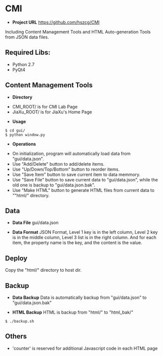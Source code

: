 CMI
====

+ **Project URL**
https://github.com/hszcg/CMI

Including Content Management Tools and HTML Auto-generation Tools from JSON data files.


## Required Libs:
* Python 2.7
* PyQt4


## Content Management Tools
+ **Directory**
* CMI_ROOT/ is for CMI Lab Page
* JiaXu_ROOT/ is for JiaXu's Home Page

+ **Usage**
```
$ cd gui/
$ python window.py 
```

+ **Operations**
* On initialization, program will automatically load data from "gui/data.json".
* Use "Add/Delete" button to add/delete items.
* Use "Up/Down/Top/Bottom" button to reorder items.
* Use "Save Item" button to save current item to data memmory.
* Use "Save File" button to save current data to "gui/data.json", while the old one is backup to "gui/data.json.bak".
* Use "Make HTML" button to generate HTML files from current data to ""html/" directory.


## Data
+ **Data File**
gui/data.json 

+ **Data Format**
JSON Format, Level 1 key is in the left column, Level 2 key is in the middle column, Level 3 list is in the right column.
And for each item, the property name is the key, and the content is the value.


## Deploy
Copy the "html/" directory to host dir.


## Backup
+ **Data Backup**
Data is automatically backup from "gui/data.json" to "gui/data.json.bak"

+ **HTML Backup**
HTML is backup from "html/" to "html_bak/"
```
$ ./backup.sh 
```


## Others
* 'counter' is reserved for additional Javascript code in each HTML page

